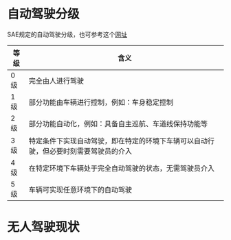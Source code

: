 # 自动驾驶分级

SAE规定的自动驾驶分级，也可参考这个[网址](https://www.sae.org/standards/content/j3016_201609/)

|等级|含义|
|-|-|
|0级|完全由人进行驾驶|
|1级|部分功能由车辆进行控制，例如：车身稳定控制|
|2级|部分功能自动化，例如：具备自主巡航、车道线保持功能等|
|3级|特定条件下实现自动驾驶，即在特定的环境下车辆可以自动行驶，但必要时刻需要驾驶员的介入|
|4级|在特定环境下车辆处于完全自动驾驶的状态，无需驾驶员介入
|5级|车辆可实现任意环境下的自动驾驶|

# 无人驾驶现状

